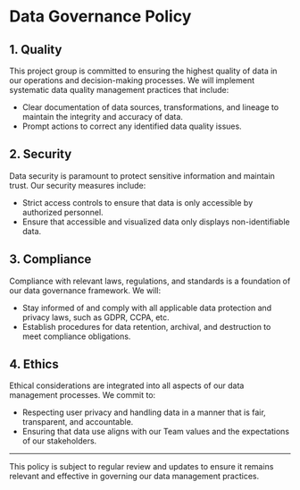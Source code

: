 # Data Governance Policy

## 1. Quality

This project group is committed to ensuring the highest quality of data in our operations and decision-making processes. We will implement systematic data quality management practices that include:

- Clear documentation of data sources, transformations, and lineage to maintain the integrity and accuracy of data.
- Prompt actions to correct any identified data quality issues.

## 2. Security

Data security is paramount to protect sensitive information and maintain trust. Our security measures include:

- Strict access controls to ensure that data is only accessible by authorized personnel.
- Ensure that accessible and visualized data only displays non-identifiable data.

## 3. Compliance

Compliance with relevant laws, regulations, and standards is a foundation of our data governance framework. We will:

- Stay informed of and comply with all applicable data protection and privacy laws, such as GDPR, CCPA, etc.
- Establish procedures for data retention, archival, and destruction to meet compliance obligations.

## 4. Ethics

Ethical considerations are integrated into all aspects of our data management processes. We commit to:

- Respecting user privacy and handling data in a manner that is fair, transparent, and accountable.
- Ensuring that data use aligns with our Team values and the expectations of our stakeholders.

---

This policy is subject to regular review and updates to ensure it remains relevant and effective in governing our data management practices.
